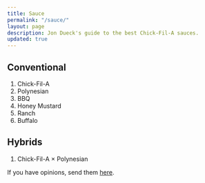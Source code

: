 ```yaml
---
title: Sauce
permalink: "/sauce/"
layout: page
description: Jon Dueck's guide to the best Chick-Fil-A sauces.
updated: true
---
```


## Conventional
1. Chick-Fil-A
2. Polynesian
3. BBQ
4. Honey Mustard
5. Ranch
6. Buffalo

## Hybrids
1. Chick-Fil-A × Polynesian

If you have opinions, send them [here](https://twitter.com/intent/tweet?screen_name=jondueck).

